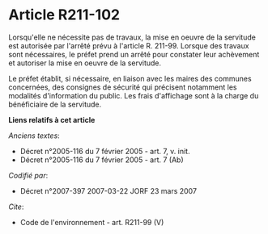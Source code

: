 # Article R211-102

Lorsqu'elle ne nécessite pas de travaux, la mise en oeuvre de la servitude est autorisée par l'arrêté prévu à l'article R.
211-99. Lorsque des travaux sont nécessaires, le préfet prend un arrêté pour constater leur achèvement et autoriser la mise
en oeuvre de la servitude. 

Le préfet établit, si nécessaire, en liaison avec les maires des communes concernées, des consignes de sécurité qui précisent
notamment les modalités d'information du public. Les frais d'affichage sont à la charge du bénéficiaire de la servitude.

**Liens relatifs à cet article**

_Anciens textes_:

  - Décret n°2005-116 du 7 février 2005 - art. 7, v. init.
  - Décret n°2005-116 du 7 février 2005 - art. 7 (Ab)

_Codifié par_:

  - Décret n°2007-397 2007-03-22 JORF 23 mars 2007

_Cite_:

  - Code de l'environnement - art. R211-99 (V)
